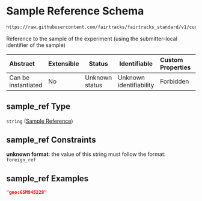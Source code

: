 # Sample Reference Schema

```txt
https://raw.githubusercontent.com/fairtracks/fairtracks_standard/v1/current/json/schema/fairtracks_experiment.schema.json#/properties/sample_ref
```

Reference to the sample of the experiment (using the submitter-local identifier of the sample)


| Abstract            | Extensible | Status         | Identifiable            | Custom Properties | Additional Properties | Access Restrictions | Defined In                                                                                                     |
| :------------------ | ---------- | -------------- | ----------------------- | :---------------- | --------------------- | ------------------- | -------------------------------------------------------------------------------------------------------------- |
| Can be instantiated | No         | Unknown status | Unknown identifiability | Forbidden         | Allowed               | none                | [fairtracks_experiment.schema.json\*](../json/schema/fairtracks_experiment.schema.json "open original schema") |

## sample_ref Type

`string` ([Sample Reference](fairtracks_experiment-properties-sample-reference.md))

## sample_ref Constraints

**unknown format**: the value of this string must follow the format: `foreign_ref`

## sample_ref Examples

```json
"geo:GSM945229"
```
